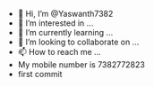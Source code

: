 - 👋 Hi, I’m @Yaswanth7382
- 👀 I’m interested in ...
- 🌱 I’m currently learning ...
- 💞️ I’m looking to collaborate on ...
- 📫 How to reach me ...
- My mobile number is 7382772823
- first commit

<!---
Yaswanth7382/Yaswanth7382 is a ✨ special ✨ repository because its `README.md` (this file) appears on your GitHub profile.
You can click the Preview link to take a look at your changes.
--->
